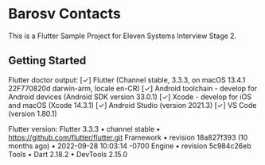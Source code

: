 # Barosv Contacts

This is a Flutter Sample Project for Eleven Systems Interview Stage 2.

## Getting Started

Flutter doctor output:
[✓] Flutter (Channel stable, 3.3.3, on macOS 13.4.1 22F770820d darwin-arm, locale en-CR)
[✓] Android toolchain - develop for Android devices (Android SDK version 33.0.1)
[✓] Xcode - develop for iOS and macOS (Xcode 14.3.1)
[✓] Android Studio (version 2021.3)
[✓] VS Code (version 1.80.1)

Flutter version:
Flutter 3.3.3 • channel stable • https://github.com/flutter/flutter.git
Framework • revision 18a827f393 (10 months ago) • 2022-09-28 10:03:14 -0700
Engine • revision 5c984c26eb
Tools • Dart 2.18.2 • DevTools 2.15.0